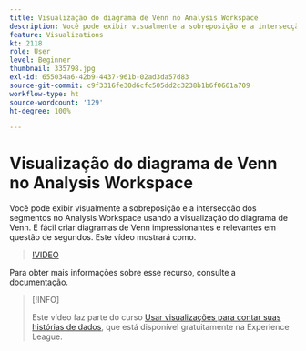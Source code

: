 ```yaml
---
title: Visualização do diagrama de Venn no Analysis Workspace
description: Você pode exibir visualmente a sobreposição e a intersecção dos segmentos no Analysis Workspace usando a visualização do diagrama de Venn. É fácil criar diagramas de Venn impressionantes e relevantes em questão de segundos. Este vídeo mostrará como.
feature: Visualizations
kt: 2118
role: User
level: Beginner
thumbnail: 335798.jpg
exl-id: 655034a6-42b9-4437-961b-02ad3da57d83
source-git-commit: c9f3316fe30d6cfc505dd2c3238b1b6f0661a709
workflow-type: ht
source-wordcount: '129'
ht-degree: 100%

---
```


# Visualização do diagrama de Venn no Analysis Workspace

Você pode exibir visualmente a sobreposição e a intersecção dos segmentos no Analysis Workspace usando a visualização do diagrama de Venn. É fácil criar diagramas de Venn impressionantes e relevantes em questão de segundos. Este vídeo mostrará como.

>[!VIDEO](https://video.tv.adobe.com/v/335798/?quality=12)

Para obter mais informações sobre esse recurso, consulte a [documentação](https://experienceleague.adobe.com/docs/analytics/analyze/analysis-workspace/visualizations/venn.html?lang=pt-BR).

>[!INFO]
>
> Este vídeo faz parte do curso [Usar visualizações para contar suas histórias de dados](https://experienceleague.adobe.com/?recommended=Analytics-U-1-2021.1.visualizations&amp;lang=pt-BR), que está disponível gratuitamente na Experience League.
